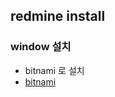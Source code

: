## redmine install 

### window 설치
- bitnami 로 설치 
- [bitnami](https://bitnami.com/stack/redmine)

    